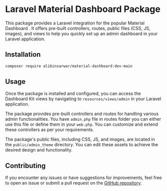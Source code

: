 # Laravel Material Dashboard Package

This package provides a Laravel integration for the popular Material Dashboard . It offers pre-built controllers, routes, public files (CSS, JS, images), and views to help you quickly set up an admin dashboard in your Laravel application.

## Installation

```bash
composer require alibinsarwar/material-dashboard:dev-main

```
## Usage

Once the package is installed and configured, you can access the Dashboard Kit views by navigating to `resources/views/admin` in your Laravel application.

The package provides pre-built controllers and routes for handling various admin functionalities. You have `admin.php` file in routes folder you can either use this file or define them in your `web.php`. You can customize and extend these controllers as per your requirements.

The package's public files, including CSS, JS, and images, are located in the `public/admin_theme` directory. You can edit these assets to achieve the desired design and functionality.

## Contributing

If you encounter any issues or have suggestions for improvements, feel free to open an issue or submit a pull request on the [GitHub repository](https://github.com/alibinsarwar/material-dashboard.git).

